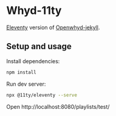 # Whyd-11ty

[Eleventy](https://11ty.io) version of [Openwhyd-jekyll](https://github.com/adrienjoly/openwhyd-jekyll).

## Setup and usage

Install dependencies:

```bash
npm install
```

Run dev server:

```bash
npx @11ty/eleventy --serve
```

Open http://localhost:8080/playlists/test/
